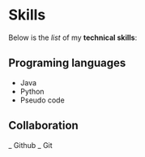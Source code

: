 # Skills

Below is the _list_ of my **technical skills**:

## Programing languages
- Java
- Python
- Pseudo code

## Collaboration
_ Github
_ Git
